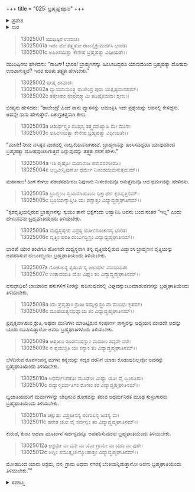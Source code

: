 +++
title = "025: ಬ್ರಹ್ಮಘ್ನಕಥನಃ"
+++

<details><summary>ಪ್ರವೇಶ</summary>


।।   ಓಂ ಓಂ ನಮೋ ನಾರಾಯಣಾಯ।।   ಶ್ರೀ ವೇದವ್ಯಾಸಾಯ ನಮಃ ।।

ಶ್ರೀ ಕೃಷ್ಣದ್ವೈಪಾಯನ ವೇದವ್ಯಾಸ ವಿರಚಿತ  

**ಶ್ರೀ ಮಹಾಭಾರತ**

**ಅನುಶಾಸನ ಪರ್ವ**

**ದಾನಧರ್ಮ ಪರ್ವ**

**ಅಧ್ಯಾಯ 25**


</details>

<details><summary>ಸಾರ</summary>

ಬ್ರಾಹ್ಮಣನನ್ನು ಹಿಂಸಿಸದೇ ಇದ್ದರೂ ಬ್ರಹ್ಮಹತ್ಯಾದೋಷವು ಹೇಗೆ ಬರಬಹುದೆಂದು ಯುಧಿಷ್ಠಿರನು ಕೇಳಲು ಭೀಷ್ಮನು ತನ್ನ ಅದೇ ಪ್ರಶ್ನೆಗೆ ವ್ಯಾಸನು ಉತ್ತರಿಸಿದುದನ್ನು ಹೇಳಿದುದು (1-12).


</details>


> 13025001 ಯುಧಿಷ್ಠಿರ ಉವಾಚ।  
13025001a ಇದಂ ಮೇ ತತ್ತ್ವತೋ ರಾಜನ್ವಕ್ತುಮರ್ಹಸಿ ಭಾರತ।  
13025001c ಅಹಿಂಸಯಿತ್ವಾ ಕೇನೇಹ ಬ್ರಹ್ಮಹತ್ಯಾ ವಿಧೀಯತೇ।।

ಯುಧಿಷ್ಠಿರನು ಹೇಳಿದನು: “ರಾಜನ್! ಭಾರತ! ಬ್ರಾಹ್ಮಣನನ್ನು ಹಿಂಸಿಸದಿದ್ದರೂ ಯಾವುದರಿಂದ ಬ್ರಹ್ಮಹತ್ಯಾ ದೋಷವು ಉಂಟಾಗುತ್ತದೆ? ಇದರ ಕುರಿತು ತತ್ತ್ವತಃ ಹೇಳಬೇಕು.”

> 13025002 ಭೀಷ್ಮ ಉವಾಚ।  
13025002a ವ್ಯಾಸಮಾಮಂತ್ರ್ಯ ರಾಜೇಂದ್ರ ಪುರಾ ಯತ್ಪೃಷ್ಟವಾನಹಮ್।  
13025002c ತತ್ತೇಽಹಂ ಸಂಪ್ರವಕ್ಷ್ಯಾಮಿ ತದಿಹೈಕಮನಾಃ ಶೃಣು।।

ಭೀಷ್ಮನು ಹೇಳಿದನು: “ರಾಜೇಂದ್ರ! ಹಿಂದೆ ನಾನು ವ್ಯಾಸನನ್ನು ಆಮಂತ್ರಿಸಿ ಇದೇ ಪ್ರಶ್ನೆಯನ್ನು ಅವನಲ್ಲಿ ಕೇಳಿದ್ದೆನು. ಅದನ್ನೇ ನಾನು ಹೇಳುತ್ತೇನೆ. ಏಕಾಗ್ರಚಿತ್ತನಾಗಿ ಕೇಳು.

> 13025003a ಚತುರ್ಥಸ್ತ್ವಂ ವಸಿಷ್ಠಸ್ಯ ತತ್ತ್ವಮಾಖ್ಯಾಹಿ ಮೇ ಮುನೇ।  
13025003c ಅಹಿಂಸಯಿತ್ವಾ ಕೇನೇಹ ಬ್ರಹ್ಮಹತ್ಯಾ ವಿಧೀಯತೇ।।

“ಮುನೇ! ನೀನು ವಸಿಷ್ಠನ ವಂಶದಲ್ಲಿ ನಾಲ್ಕನೆಯವನಾಗಿರುವೆ. ಬ್ರಾಹ್ಮಣನನ್ನು ಹಿಂಸಿಸದಿದ್ದರೂ ಯಾವುದರಿಂದ ಬ್ರಹ್ಮಹತ್ಯಾ ದೋಷವುಂಟಾಗುತ್ತದೆ ಎನ್ನುವುದನ್ನು ತತ್ತ್ವತಃ ನನಗೆ ಹೇಳು.”

> 13025004a ಇತಿ ಪೃಷ್ಟೋ ಮಹಾರಾಜ ಪರಾಶರಶರೀರಜಃ।  
13025004c ಅಬ್ರವೀನ್ನಿಪುಣೋ ಧರ್ಮೇ ನಿಃಸಂಶಯಮನುತ್ತಮಮ್।।

ಮಹಾರಾಜ! ಹೀಗೆ ಕೇಳಲು ಪರಾಶರಶರೀರಜ ನಿಪುಣನು ನಿಃಸಂಶಯವೂ ಅನುತ್ತಮವೂ ಆದ ಧರ್ಮವನ್ನು ಹೇಳಿದನು.

> 13025005a ಬ್ರಾಹ್ಮಣಂ ಸ್ವಯಮಾಹೂಯ ಭಿಕ್ಷಾರ್ಥೇ ಕೃಶವೃತ್ತಿನಮ್।  
13025005c ಬ್ರೂಯಾನ್ನಾಸ್ತೀತಿ ಯಃ ಪಶ್ಚಾತ್ತಂ ವಿದ್ಯಾದ್ಬ್ರಹ್ಮಘಾತಿನಮ್।।

“ಕೃಶವೃತ್ತಿಯಲ್ಲಿರುವ ಬ್ರಾಹ್ಮಣನನ್ನು ಸ್ವಯಂ ತಾನೇ ಭಿಕ್ಷೆಗೆಂದು ಆಹ್ವಾನಿಸಿ ಅವನು ಬಂದ ನಂತರ “ಇಲ್ಲ” ಎಂದು ಹೇಳುವವನು ಬ್ರಹ್ಮಘಾತಿಯೆಂದು ತಿಳಿಯಬೇಕು.

> 13025006a ಮಧ್ಯಸ್ಥಸ್ಯೇಹ ವಿಪ್ರಸ್ಯ ಯೋಽನೂಚಾನಸ್ಯ ಭಾರತ।  
13025006c ವೃತ್ತಿಂ ಹರತಿ ದುರ್ಬುದ್ಧಿಸ್ತಂ ವಿದ್ಯಾದ್ಬ್ರಹ್ಮಘಾತಿನಮ್।।

ಭಾರತ! ಯಾರ ತಂಟೆಗೂ ಹೋಗದೇ ಮಧ್ಯಸ್ಥನಾಗಿ ತನ್ನ ವೃತ್ತಿಯಲ್ಲಿರುವ ವಿದ್ವಾಂಸ ಬ್ರಾಹ್ಮಣನ ವೃತ್ತಿಯನ್ನು ಅಪಹರಿಸುವ ದುರ್ಬುದ್ಧಿಯು ಬ್ರಹ್ಮಘಾತಿಯೆಂದು ತಿಳಿಯಬೇಕು.

> 13025007a ಗೋಕುಲಸ್ಯ ತೃಷಾರ್ತಸ್ಯ ಜಲಾರ್ಥೇ ವಸುಧಾಧಿಪ।  
13025007c ಉತ್ಪಾದಯತಿ ಯೋ ವಿಘ್ನಂ ತಂ ವಿದ್ಯಾದ್ಬ್ರಹ್ಮಘಾತಿನಮ್।।

ವಸುಧಾಧಿಪ! ಬಾಯಾರಿದ ಹಸುಗಳಿಗೆ ನೀರನ್ನು ಕುಡಿಸುವುದರಲ್ಲಿ ವಿಘ್ನವನ್ನುಂಟುಮಾಡುವವನನ್ನು ಬ್ರಹ್ಮಘಾತಿಯೆಂದು ತಿಳಿಯಬೇಕು.

> 13025008a ಯಃ ಪ್ರವೃತ್ತಾಂ ಶ್ರುತಿಂ ಸಮ್ಯಕ್ಶಾಸ್ತ್ರಂ ವಾ ಮುನಿಭಿಃ ಕೃತಮ್।  
13025008c ದೂಷಯತ್ಯನಭಿಜ್ಞಾಯ ತಂ ವಿದ್ಯಾದ್ಬ್ರಹ್ಮಘಾತಿನಮ್।।

ಪ್ರವೃತ್ತವಾಗಿರುವ ಶ್ರುತಿ, ಅಥವಾ ಮುನಿಗಳು ಮಾಡಿಟ್ಟಿರುವ ಸಂಪೂರ್ಣ ಶಾಸ್ತ್ರವನ್ನು ಅಧ್ಯಯನ ಮಾಡದೇ ಅದನ್ನು ಯಾರು ದೂಷಿಸುತ್ತಾರೋ ಅವರು ಬ್ರಹ್ಮಘಾತಿಗಳೆಂದು ತಿಳಿಯಬೇಕು.

> 13025009a ಆತ್ಮಜಾಂ ರೂಪಸಂಪನ್ನಾಂ ಮಹತೀಂ ಸದೃಶೇ ವರೇ।  
13025009c ನ ಪ್ರಯಚ್ಚತಿ ಯಃ ಕನ್ಯಾಂ ತಂ ವಿದ್ಯಾದ್ಬ್ರಹ್ಮಘಾತಿನಮ್।।

ಬೆಳೆದಿರುವ ರೂಪಸಂಪನ್ನ ಮಗಳು ಕನ್ಯೆಯನ್ನು ಸದೃಶ ವರನಿಗೆ ಯಾರು ಕೊಡುವುದಿಲ್ಲವೋ ಅವನನ್ನು ಬ್ರಹ್ಮಘಾತಿಯೆಂದು ತಿಳಿಯಬೇಕು.

> 13025010a ಅಧರ್ಮನಿರತೋ ಮೂಢೋ ಮಿಥ್ಯಾ ಯೋ ವೈ ದ್ವಿಜಾತಿಷು।  
13025010c ದದ್ಯಾನ್ಮರ್ಮಾತಿಗಂ ಶೋಕಂ ತಂ ವಿದ್ಯಾದ್ಬ್ರಹ್ಮಘಾತಿನಮ್।।

ದ್ವಿಜಾತಿಯವರಿಗೆ ಮರ್ಮಗಳನ್ನು ಬೇಧಿಸುವ ಶೋಕವನ್ನು ತರುವ ಅಧರ್ಮನಿರತ ಮೂಢ ಸುಳ್ಳುಗಾರನು ಬ್ರಹ್ಮಘಾತಿಯೆಂದು ತಿಳಿಯಬೇಕು.

> 13025011a ಚಕ್ಷುಷಾ ವಿಪ್ರಹೀನಸ್ಯ ಪಂಗುಲಸ್ಯ ಜಡಸ್ಯ ವಾ।  
13025011c ಹರೇತ ಯೋ ವೈ ಸರ್ವಸ್ವಂ ತಂ ವಿದ್ಯಾದ್ಬ್ರಹ್ಮಘಾತಿನಮ್।।

ಕುರುಡ, ಕುಂಟ ಅಥವಾ ಮೂರ್ಖನ ಸರ್ವಸ್ವವನ್ನೂ ಅಪಹರಿಸುವವನು ಬ್ರಹ್ಮಘಾತಿಯೆಂದು ತಿಳಿಯಬೇಕು.

> 13025012a ಆಶ್ರಮೇ ವಾ ವನೇ ವಾ ಯೋ ಗ್ರಾಮೇ ವಾ ಯದಿ ವಾ ಪುರೇ।  
13025012c ಅಗ್ನಿಂ ಸಮುತ್ಸೃಜೇನ್ಮೋಹಾತ್ತಂ ವಿದ್ಯಾದ್ಬ್ರಹ್ಮಘಾತಿನಮ್।।

ಮೋಹದಿಂದ ಯಾರು ಆಶ್ರಮ, ವನ, ಗ್ರಾಮ ಅಥವಾ ನಗರಕ್ಕೆ ಬೆಂಕಿಯನ್ನಿಡುತ್ತಾನೋ ಅವನು ಬ್ರಹ್ಮಘಾತಿಯೆಂದು ತಿಳಿಯಬೇಕು.””


<details><summary>ಸಮಾಪ್ತಿ</summary>

ಇತಿ ಶ್ರೀಮಹಾಭಾರತೇ ಅನುಶಾಸನ ಪರ್ವಣಿ ದಾನಧರ್ಮ ಪರ್ವಣಿ ಬ್ರಹ್ಮಘ್ನಕಥನೇ ಪಂಚವಿಂಶೋಽಧ್ಯಾಯಃ।।  
ಇದು ಶ್ರೀಮಹಾಭಾರತದಲ್ಲಿ ಅನುಶಾಸನ ಪರ್ವದಲ್ಲಿ ದಾನಧರ್ಮ ಪರ್ವದಲ್ಲಿ ಬ್ರಹ್ಮಘ್ನಕಥನ ಎನ್ನುವ ಇಪ್ಪತ್ತೈದನೇ ಅಧ್ಯಾಯವು.



</details>
